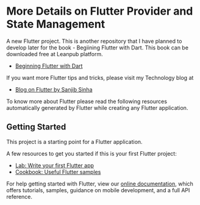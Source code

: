 # More Details on Flutter Provider and State Management

A new Flutter project. This is another repository that I have planned to develop later for the book - Begiining Flutter with Dart. This book can be downloaded free at Leanpub platform.

- [Beginning Flutter with Dart](https://leanpub.com/beginningflutterwithdart)

If you want more Flutter tips and tricks, please visit my Technology blog at 

- [Blog on Flutter by Sanjib Sinha](https://mesanjib.wordpress.com/category/flutter/)

To know more about Flutter please read the following resources automatically generated by Flutter while creating any Flutter application. 

## Getting Started

This project is a starting point for a Flutter application.

A few resources to get you started if this is your first Flutter project:

- [Lab: Write your first Flutter app](https://flutter.dev/docs/get-started/codelab)
- [Cookbook: Useful Flutter samples](https://flutter.dev/docs/cookbook)

For help getting started with Flutter, view our
[online documentation](https://flutter.dev/docs), which offers tutorials,
samples, guidance on mobile development, and a full API reference.
